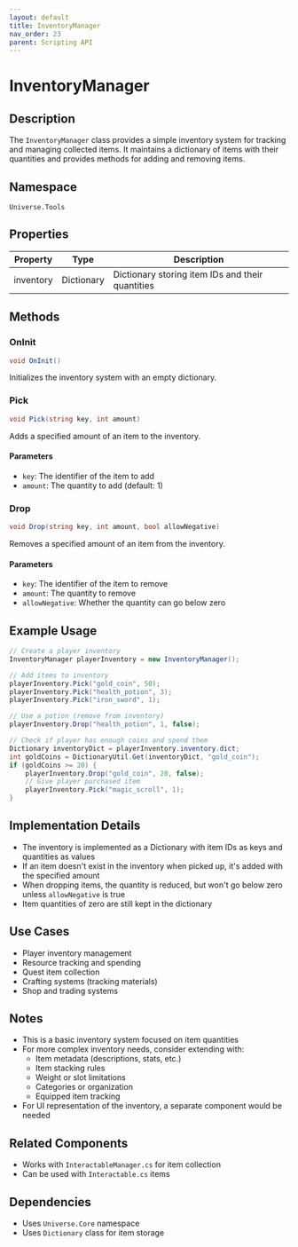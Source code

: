 ```yaml
---
layout: default
title: InventoryManager
nav_order: 23
parent: Scripting API
---
```

# InventoryManager

## Description
The `InventoryManager` class provides a simple inventory system for tracking and managing collected items. It maintains a dictionary of items with their quantities and provides methods for adding and removing items.

## Namespace
`Universe.Tools`

## Properties

| Property  | Type       | Description                                      |
|-----------|------------|--------------------------------------------------|
| inventory | Dictionary | Dictionary storing item IDs and their quantities |

## Methods

### OnInit
```csharp
void OnInit()
```
Initializes the inventory system with an empty dictionary.

### Pick
```csharp
void Pick(string key, int amount)
```
Adds a specified amount of an item to the inventory.

#### Parameters
- `key`: The identifier of the item to add
- `amount`: The quantity to add (default: 1)

### Drop
```csharp
void Drop(string key, int amount, bool allowNegative)
```
Removes a specified amount of an item from the inventory.

#### Parameters
- `key`: The identifier of the item to remove
- `amount`: The quantity to remove
- `allowNegative`: Whether the quantity can go below zero

## Example Usage
```csharp
// Create a player inventory
InventoryManager playerInventory = new InventoryManager();

// Add items to inventory
playerInventory.Pick("gold_coin", 50);
playerInventory.Pick("health_potion", 3);
playerInventory.Pick("iron_sword", 1);

// Use a potion (remove from inventory)
playerInventory.Drop("health_potion", 1, false);

// Check if player has enough coins and spend them
Dictionary inventoryDict = playerInventory.inventory.dict;
int goldCoins = DictionaryUtil.Get(inventoryDict, "gold_coin");
if (goldCoins >= 20) {
    playerInventory.Drop("gold_coin", 20, false);
    // Give player purchased item
    playerInventory.Pick("magic_scroll", 1);
}
```

## Implementation Details
- The inventory is implemented as a Dictionary with item IDs as keys and quantities as values
- If an item doesn't exist in the inventory when picked up, it's added with the specified amount
- When dropping items, the quantity is reduced, but won't go below zero unless `allowNegative` is true
- Item quantities of zero are still kept in the dictionary

## Use Cases
- Player inventory management
- Resource tracking and spending
- Quest item collection
- Crafting systems (tracking materials)
- Shop and trading systems

## Notes
- This is a basic inventory system focused on item quantities
- For more complex inventory needs, consider extending with:
  - Item metadata (descriptions, stats, etc.)
  - Item stacking rules
  - Weight or slot limitations
  - Categories or organization
  - Equipped item tracking
- For UI representation of the inventory, a separate component would be needed

## Related Components
- Works with `InteractableManager.cs` for item collection
- Can be used with `Interactable.cs` items

## Dependencies
- Uses `Universe.Core` namespace
- Uses `Dictionary` class for item storage

